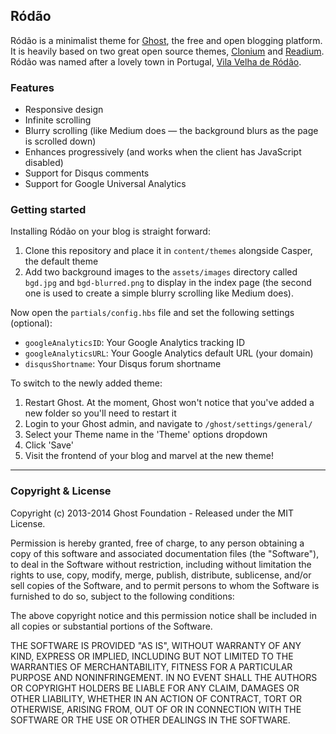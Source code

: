 ## Ródão

Ródão is a minimalist theme for [Ghost](https://github.com/TryGhost), the free and open blogging platform. It is heavily based on two great open source themes, [Clonium](https://github.com/cparaiso/clonium) and [Readium](https://github.com/starburst1977/Readium). Ródão was named after a lovely town in Portugal, [Vila Velha de Ródão](https://db.tt/D9wyIx9p).

### Features

- Responsive design
- Infinite scrolling
- Blurry scrolling (like Medium does — the background blurs as the page is scrolled down)
- Enhances progressively (and works when the client has JavaScript disabled)
- Support for Disqus comments
- Support for Google Universal Analytics

### Getting started

Installing Ródão on your blog is straight forward:

1. Clone this repository and place it in `content/themes` alongside Casper, the default theme
2. Add two background images to the `assets/images` directory called `bgd.jpg` and `bgd-blurred.png` to display in the index page (the second one is used to create a simple blurry scrolling like Medium does).

Now open the `partials/config.hbs` file and set the following settings (optional):

- `googleAnalyticsID`: Your Google Analytics tracking ID
- `googleAnalyticsURL`: Your Google Analytics default URL (your domain)
- `disqusShortname`: Your Disqus forum shortname

To switch to the newly added theme:

1. Restart Ghost. At the moment, Ghost won't notice that you've added a new folder so you'll need to restart it
2. Login to your Ghost admin, and navigate to `/ghost/settings/general/`
3. Select your Theme name in the 'Theme' options dropdown
4. Click 'Save'
5. Visit the frontend of your blog and marvel at the new theme!

---

### Copyright & License

Copyright (c) 2013-2014 Ghost Foundation - Released under the MIT License.

Permission is hereby granted, free of charge, to any person obtaining a copy of this software and associated documentation files (the "Software"), to deal in the Software without restriction, including without limitation the rights to use, copy, modify, merge, publish, distribute, sublicense, and/or sell copies of the Software, and to permit persons to whom the Software is furnished to do so, subject to the following conditions:

The above copyright notice and this permission notice shall be included in all copies or substantial portions of the Software.

THE SOFTWARE IS PROVIDED "AS IS", WITHOUT WARRANTY OF ANY KIND, EXPRESS OR IMPLIED, INCLUDING BUT NOT LIMITED TO THE WARRANTIES OF MERCHANTABILITY, FITNESS FOR A PARTICULAR PURPOSE AND
NONINFRINGEMENT. IN NO EVENT SHALL THE AUTHORS OR COPYRIGHT HOLDERS BE LIABLE FOR ANY CLAIM, DAMAGES OR OTHER LIABILITY, WHETHER IN AN ACTION OF CONTRACT, TORT OR OTHERWISE, ARISING FROM, OUT OF OR IN CONNECTION WITH THE SOFTWARE OR THE USE OR OTHER DEALINGS IN THE SOFTWARE.
